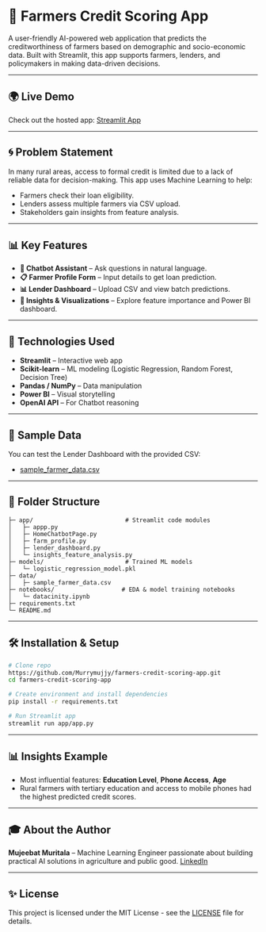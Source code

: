 # 🌾 Farmers Credit Scoring App

A user-friendly AI-powered web application that predicts the creditworthiness of farmers based on demographic and socio-economic data. Built with Streamlit, this app supports farmers, lenders, and policymakers in making data-driven decisions.

---

## 🌍 Live Demo

Check out the hosted app: [Streamlit App](https://farmers-credit-profile-numerixa.streamlit.app/)

---

## 🌀 Problem Statement

In many rural areas, access to formal credit is limited due to a lack of reliable data for decision-making. This app uses Machine Learning to help:

* Farmers check their loan eligibility.
* Lenders assess multiple farmers via CSV upload.
* Stakeholders gain insights from feature analysis.

---

## 📊 Key Features

* **🧠 Chatbot Assistant** – Ask questions in natural language.
* **📋 Farmer Profile Form** – Input details to get loan prediction.
* **📊 Lender Dashboard** – Upload CSV and view batch predictions.
* **🔹 Insights & Visualizations** – Explore feature importance and Power BI dashboard.

---

## 🧰 Technologies Used

* **Streamlit** – Interactive web app
* **Scikit-learn** – ML modeling (Logistic Regression, Random Forest, Decision Tree)
* **Pandas / NumPy** – Data manipulation
* **Power BI** – Visual storytelling
* **OpenAI API** – For Chatbot reasoning

---

## 📁 Sample Data

You can test the Lender Dashboard with the provided CSV:

* [sample\_farmer\_data.csv](./data/sample_farmer_data.csv)

---

## 📅 Folder Structure

```
├─ app/                          # Streamlit code modules
│   ├─ appp.py
│   ├─ HomeChatbotPage.py
│   ├─ farm_profile.py
│   ├─ lender_dashboard.py
│   └─ insights_feature_analysis.py
├─ models/                       # Trained ML models
│   └─ logistic_regression_model.pkl
├─ data/
│   ├─ sample_farmer_data.csv
├─ notebooks/                   # EDA & model training notebooks
│   └─ datacinity.ipynb
├─ requirements.txt
└─ README.md
```

---

## 🛠️ Installation & Setup

```bash
# Clone repo
https://github.com/Murrymujjy/farmers-credit-scoring-app.git
cd farmers-credit-scoring-app

# Create environment and install dependencies
pip install -r requirements.txt

# Run Streamlit app
streamlit run app/app.py
```

---

## 📊 Insights Example

* Most influential features: **Education Level**, **Phone Access**, **Age**
* Rural farmers with tertiary education and access to mobile phones had the highest predicted credit scores.

---

## 🎓 About the Author

**Mujeebat Muritala** – Machine Learning Engineer passionate about building practical AI solutions in agriculture and public good.
[LinkedIn](https://www.linkedin.com/in/mujeebat-muritala-134210175)

---

## ✨ License

This project is licensed under the MIT License - see the [LICENSE](LICENSE) file for details.
